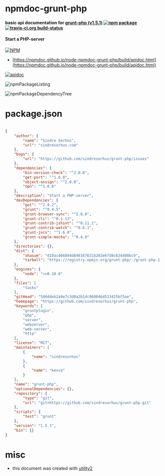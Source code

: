 # npmdoc-grunt-php

#### basic api documentation for  [grunt-php (v1.5.1)](https://github.com/sindresorhus/grunt-php)  [![npm package](https://img.shields.io/npm/v/npmdoc-grunt-php.svg?style=flat-square)](https://www.npmjs.org/package/npmdoc-grunt-php) [![travis-ci.org build-status](https://api.travis-ci.org/npmdoc/node-npmdoc-grunt-php.svg)](https://travis-ci.org/npmdoc/node-npmdoc-grunt-php)

#### Start a PHP-server

[![NPM](https://nodei.co/npm/grunt-php.png?downloads=true&downloadRank=true&stars=true)](https://www.npmjs.com/package/grunt-php)

- [https://npmdoc.github.io/node-npmdoc-grunt-php/build/apidoc.html](https://npmdoc.github.io/node-npmdoc-grunt-php/build/apidoc.html)

[![apidoc](https://npmdoc.github.io/node-npmdoc-grunt-php/build/screenCapture.buildCi.browser.%252Ftmp%252Fbuild%252Fapidoc.html.png)](https://npmdoc.github.io/node-npmdoc-grunt-php/build/apidoc.html)

![npmPackageListing](https://npmdoc.github.io/node-npmdoc-grunt-php/build/screenCapture.npmPackageListing.svg)

![npmPackageDependencyTree](https://npmdoc.github.io/node-npmdoc-grunt-php/build/screenCapture.npmPackageDependencyTree.svg)



# package.json

```json

{
    "author": {
        "name": "Sindre Sorhus",
        "url": "sindresorhus.com"
    },
    "bugs": {
        "url": "https://github.com/sindresorhus/grunt-php/issues"
    },
    "dependencies": {
        "bin-version-check": "^2.0.0",
        "get-port": "^1.0.0",
        "object-assign": "^2.0.0",
        "opn": "^1.0.0"
    },
    "description": "Start a PHP-server",
    "devDependencies": {
        "got": "^2.9.2",
        "grunt": "^0.4.5",
        "grunt-browser-sync": "^2.0.0",
        "grunt-cli": "^0.1.13",
        "grunt-contrib-jshint": "^0.11.1",
        "grunt-contrib-watch": "^0.6.1",
        "grunt-jscs": "^1.6.0",
        "grunt-simple-mocha": "^0.4.0"
    },
    "directories": {},
    "dist": {
        "shasum": "d10ac466894d846167631b203e67d8c634480bc9",
        "tarball": "https://registry.npmjs.org/grunt-php/-/grunt-php-1.5.1.tgz"
    },
    "engines": {
        "node": ">=0.10.0"
    },
    "files": [
        "tasks"
    ],
    "gitHead": "506ddeb2a9e7c3d9a2b1dc968046d513425bf5ae",
    "homepage": "https://github.com/sindresorhus/grunt-php",
    "keywords": [
        "gruntplugin",
        "php",
        "server",
        "webserver",
        "web-server",
        "http"
    ],
    "license": "MIT",
    "maintainers": [
        {
            "name": "sindresorhus"
        },
        {
            "name": "kevva"
        }
    ],
    "name": "grunt-php",
    "optionalDependencies": {},
    "repository": {
        "type": "git",
        "url": "git+https://github.com/sindresorhus/grunt-php.git"
    },
    "scripts": {
        "test": "grunt"
    },
    "version": "1.5.1",
    "bin": {}
}
```



# misc
- this document was created with [utility2](https://github.com/kaizhu256/node-utility2)
